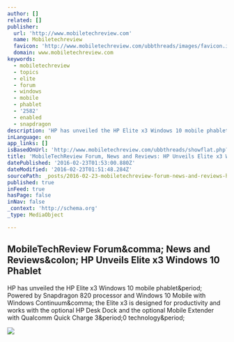 ```yaml
---
author: []
related: []
publisher:
  url: 'http://www.mobiletechreview.com'
  name: Mobiletechreview
  favicon: 'http://www.mobiletechreview.com/ubbthreads/images/favicon.ico'
  domain: www.mobiletechreview.com
keywords:
  - mobiletechreview
  - topics
  - elite
  - forum
  - windows
  - mobile
  - phablet
  - '2582'
  - enabled
  - snapdragon
description: 'HP has unveiled the HP Elite x3 Windows 10 mobile phablet. Powered by Snapdragon 820 processor and Windows 10 Mobile with Windows Continuum, the Elite x3 is designed for productivity and works with the optional HP Desk Dock and the optional Mobile Extender with Qualcomm Quick Charge 3.0 technology.'
inLanguage: en
app_links: []
isBasedOnUrl: 'http://www.mobiletechreview.com/ubbthreads/showflat.php?Number=49150'
title: 'MobileTechReview Forum, News and Reviews: HP Unveils Elite x3 Windows 10 Phablet'
datePublished: '2016-02-23T01:53:00.880Z'
dateModified: '2016-02-23T01:51:48.284Z'
sourcePath: _posts/2016-02-23-mobiletechreview-forum-news-and-reviews-hp-unveils-elite-x.md
published: true
inFeed: true
hasPage: false
inNav: false
_context: 'http://schema.org'
_type: MediaObject

---
```

<article style=""><h1>MobileTechReview Forum&amp;comma; News and Reviews&amp;colon; HP Unveils Elite x3 Windows 10 Phablet</h1><p>HP has unveiled the HP Elite x3 Windows 10 mobile phablet&amp;period; Powered by Snapdragon 820 processor and Windows 10 Mobile with Windows Continuum&amp;comma; the Elite x3 is designed for productivity and works with the optional HP Desk Dock and the optional Mobile Extender with Qualcomm Quick Charge 3&amp;period;0 technology&amp;period;</p><img src="http://www.mobiletechreview.com/image/posts15/hpelitex3.jpg" /></article>